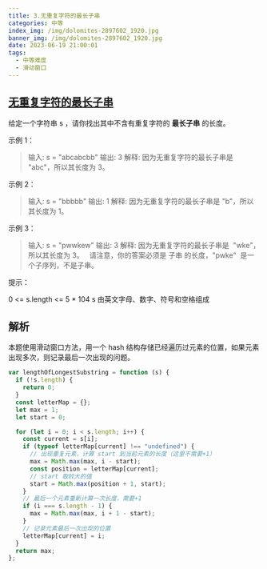 ```yaml
---
title: 3.无重复字符的最长子串
categories: 中等
index_img: /img/dolomites-2897602_1920.jpg
banner_img: /img/dolomites-2897602_1920.jpg
date: 2023-06-19 21:00:01
tags:
  - 中等难度
  - 滑动窗口
---
```


## [无重复字符的最长子串](https://leetcode.cn/problems/longest-substring-without-repeating-characters/)

给定一个字符串 s ，请你找出其中不含有重复字符的 **最长子串** 的长度。

<!-- more -->

示例 1：

> 输入: s = "abcabcbb"
> 输出: 3
> 解释: 因为无重复字符的最长子串是 "abc"，所以其长度为 3。

示例 2：

> 输入: s = "bbbbb"
> 输出: 1
> 解释: 因为无重复字符的最长子串是 "b"，所以其长度为 1。

示例 3：

> 输入: s = "pwwkew"
> 输出: 3
> 解释: 因为无重复字符的最长子串是  "wke"，所以其长度为 3。
>   请注意，你的答案必须是 子串 的长度，"pwke"  是一个子序列，不是子串。

提示：

0 <= s.length <= 5 \* 104
s 由英文字母、数字、符号和空格组成

## 解析

本题使用滑动窗口方法，用一个 hash 结构存储已经遍历过元素的位置，如果元素出现多次，则记录最后一次出现的问题。

```javascript
var lengthOfLongestSubstring = function (s) {
  if (!s.length) {
    return 0;
  }
  const letterMap = {};
  let max = 1;
  let start = 0;

  for (let i = 0; i < s.length; i++) {
    const current = s[i];
    if (typeof letterMap[current] !== "undefined") {
      // 出现重复元素，计算 start 到当前元素的长度（这里不需要+1）
      max = Math.max(max, i - start);
      const position = letterMap[current];
      // start 取较大的值
      start = Math.max(position + 1, start);
    }
    // 最后一个元素重新计算一次长度，需要+1
    if (i === s.length - 1) {
      max = Math.max(max, i + 1 - start);
    }
    // 记录元素最后一次出现的位置
    letterMap[current] = i;
  }
  return max;
};
```
